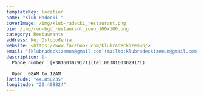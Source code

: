 ```yaml
---
templateKey: location
name: "Klub Radecki "
coverImage: /img/klub-radecki_restaurant.png
pin: /img/run-bgd_restaurant_icon_100x100.png
category: Restaurants
address: Kej Oslobođenja
website: <https://www.facebook.com/klubradeckizemun/>
email: "[klubradeckizemun@gmail.com](mailto:klubradeckizemun@gmail.com)"
description: |-
  Phone number: [+381603029171](tel:00381603029171)

  Open: 08AM to 12AM
latitude: "44.850235"
longitude: "20.408824"
---
```

